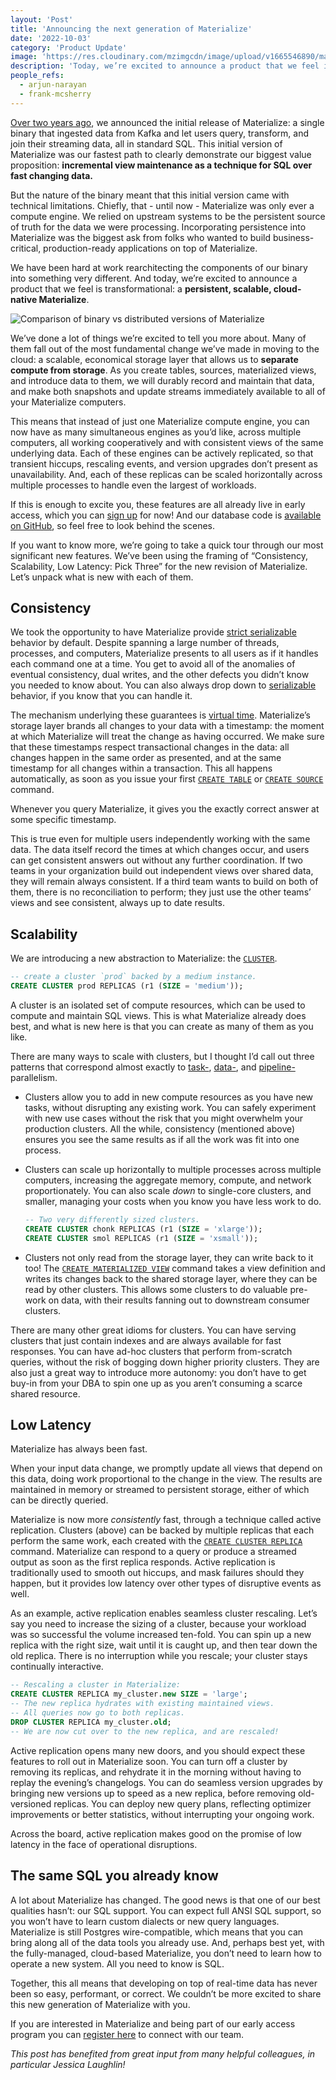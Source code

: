 ```yaml
---
layout: 'Post'
title: 'Announcing the next generation of Materialize'
date: '2022-10-03'
category: 'Product Update'
image: 'https://res.cloudinary.com/mzimgcdn/image/upload/v1665546890/materialize-public-launch.webp'
description: 'Today, we’re excited to announce a product that we feel is transformational: a persistent, scalable, cloud-native Materialize.'
people_refs:
  - arjun-narayan
  - frank-mcsherry
---
```


[Over two years ago](https://materialize.com/blog/introduction/), we announced the initial release of Materialize: a single binary that ingested data from Kafka and let users query, transform, and join their streaming data, all in standard SQL. This initial version of Materialize was our fastest path to clearly demonstrate our biggest value proposition: **incremental view maintenance as a technique for SQL over fast changing data.**

But the nature of the binary meant that this initial version came with technical limitations. Chiefly, that - until now - Materialize was only ever a compute engine. We relied on upstream systems to be the persistent source of truth for the data we were processing. Incorporating persistence into Materialize was the biggest ask from folks who wanted to build business-critical, production-ready applications on top of Materialize.

We have been hard at work rearchitecting the components of our binary into something very different. And today, we’re excited to announce a product that we feel is transformational: a **persistent, scalable, cloud-native Materialize**.

![Comparison of binary vs distributed versions of Materialize](/svgs/binary-vs-distributed-materialize.svg)

We’ve done a lot of things we’re excited to tell you more about. Many of them fall out of the most fundamental change we’ve made in moving to the cloud: a scalable, economical storage layer that allows us to **separate compute from storage**. As you create tables, sources, materialized views, and introduce data to them, we will durably record and maintain that data, and make both snapshots and update streams immediately available to all of your Materialize computers.

This means that instead of just one Materialize compute engine, you can now have as many simultaneous engines as you’d like, across multiple computers, all working cooperatively and with consistent views of the same underlying data. Each of these engines can be actively replicated, so that transient hiccups, rescaling events, and version upgrades don’t present as unavailability. And, each of these replicas can be scaled horizontally across multiple processes to handle even the largest of workloads.

If this is enough to excite you, these features are all already live in early access, which you can [sign up](https://materialize.com/register/) for now! And our database code is [available on GitHub](https://github.com/MaterializeInc/materialize), so feel free to look behind the scenes.

If you want to know more, we’re going to take a quick tour through our most significant new features. We’ve been using the framing of “Consistency, Scalability, Low Latency: Pick Three” for the new revision of Materialize. Let’s unpack what is new with each of them.

## Consistency

We took the opportunity to have Materialize provide [strict serializable](https://jepsen.io/consistency/models/strict-serializable) behavior by default. Despite spanning a large number of threads, processes, and computers, Materialize presents to all users as if it handles each command one at a time. You get to avoid all of the anomalies of eventual consistency, dual writes, and the other defects you didn’t know you needed to know about. You can also always drop down to [serializable](https://jepsen.io/consistency/models/serializable) behavior, if you know that you can handle it.

The mechanism underlying these guarantees is [virtual time](https://materialize.com/blog/virtual-time-consistency-scalability/). Materialize’s storage layer brands all changes to your data with a timestamp: the moment at which Materialize will treat the change as having occurred. We make sure that these timestamps respect transactional changes in the data: all changes happen in the same order as presented, and at the same timestamp for all changes within a transaction. This all happens automatically, as soon as you issue your first [`CREATE TABLE`](https://materialize.com/docs/sql/create-table/) or [`CREATE SOURCE`](https://materialize.com/docs/sql/create-source/) command.

Whenever you query Materialize, it gives you the exactly correct answer at some specific timestamp.

This is true even for multiple users independently working with the same data. The data itself record the times at which changes occur, and users can get consistent answers out without any further coordination. If two teams in your organization build out independent views over shared data, they will remain always consistent. If a third team wants to build on both of them, there is no reconciliation to perform; they just use the other teams’ views and see consistent, always up to date results.

## Scalability

We are introducing a new abstraction to Materialize: the [`CLUSTER`](https://materialize.com/docs/overview/key-concepts/#clusters).

```sql
-- create a cluster `prod` backed by a medium instance.
CREATE CLUSTER prod REPLICAS (r1 (SIZE = 'medium'));
```

A cluster is an isolated set of compute resources, which can be used to compute and maintain SQL views. This is what Materialize already does best, and what is new here is that you can create as many of them as you like.

There are many ways to scale with clusters, but I thought I’d call out three patterns that correspond almost exactly to [task-](https://en.wikipedia.org/wiki/Task_parallelism), [data-](https://en.wikipedia.org/wiki/Data_parallelism), and [pipeline-](<https://en.wikipedia.org/wiki/Pipeline_(computing)>)parallelism.

- Clusters allow you to add in new compute resources as you have new tasks, without disrupting any existing work. You can safely experiment with new use cases without the risk that you might overwhelm your production clusters. All the while, consistency (mentioned above) ensures you see the same results as if all the work was fit into one process.
- Clusters can scale up horizontally to multiple processes across multiple computers, increasing the aggregate memory, compute, and network proportionately. You can also scale _down_ to single-core clusters, and smaller, managing your costs when you know you have less work to do.

  ```sql
  -- Two very differently sized clusters.
  CREATE CLUSTER chonk REPLICAS (r1 (SIZE = 'xlarge'));
  CREATE CLUSTER smol REPLICAS (r1 (SIZE = 'xsmall'));
  ```

- Clusters not only read from the storage layer, they can write back to it too! The [`CREATE MATERIALIZED VIEW`](https://materialize.com/docs/sql/create-materialized-view/) command takes a view definition and writes its changes back to the shared storage layer, where they can be read by other clusters. This allows some clusters to do valuable pre-work on data, with their results fanning out to downstream consumer clusters.

There are many other great idioms for clusters. You can have serving clusters that just contain indexes and are always available for fast responses. You can have ad-hoc clusters that perform from-scratch queries, without the risk of bogging down higher priority clusters. They are also just a great way to introduce more autonomy: you don’t have to get buy-in from your DBA to spin one up as you aren’t consuming a scarce shared resource.

## Low Latency

Materialize has always been fast.

When your input data change, we promptly update all views that depend on this data, doing work proportional to the change in the view. The results are maintained in memory or streamed to persistent storage, either of which can be directly queried.

Materialize is now more _consistently_ fast, through a technique called active replication. Clusters (above) can be backed by multiple replicas that each perform the same work, each created with the [`CREATE CLUSTER REPLICA`](https://materialize.com/docs/sql/create-cluster-replica/) command. Materialize can respond to a query or produce a streamed output as soon as the first replica responds. Active replication is traditionally used to smooth out hiccups, and mask failures should they happen, but it provides low latency over other types of disruptive events as well.

As an example, active replication enables seamless cluster rescaling. Let’s say you need to increase the sizing of a cluster, because your workload was so successful the volume increased ten-fold. You can spin up a new replica with the right size, wait until it is caught up, and then tear down the old replica. There is no interruption while you rescale; your cluster stays continually interactive.

```sql
-- Rescaling a cluster in Materialize:
CREATE CLUSTER REPLICA my_cluster.new SIZE = 'large';
-- The new replica hydrates with existing maintained views.
-- All queries now go to both replicas.
DROP CLUSTER REPLICA my_cluster.old;
-- We are now cut over to the new replica, and are rescaled!
```

Active replication opens many new doors, and you should expect these features to roll out in Materialize soon. You can turn off a cluster by removing its replicas, and rehydrate it in the morning without having to replay the evening’s changelogs. You can do seamless version upgrades by bringing new versions up to speed as a new replica, before removing old-versioned replicas. You can deploy new query plans, reflecting optimizer improvements or better statistics, without interrupting your ongoing work.

Across the board, active replication makes good on the promise of low latency in the face of operational disruptions.

## The same SQL you already know

A lot about Materialize has changed. The good news is that one of our best qualities hasn’t: our SQL support. You can expect full ANSI SQL support, so you won’t have to learn custom dialects or new query languages. Materialize is still Postgres wire-compatible, which means that you can bring along all of the data tools you already use. And, perhaps best yet, with the fully-managed, cloud-based Materialize, you don’t need to learn how to operate a new system. All you need to know is SQL.

Together, this all means that developing on top of real-time data has never been so easy, performant, or correct. We couldn’t be more excited to share this new generation of Materialize with you.

<!-- :::note{.success} -->
If you are interested in Materialize and being part of our early access program you can [register here](http://materialize.com/register) to connect with our team.
<!-- ::: -->

_This post has benefited from great input from many helpful colleagues, in particular Jessica Laughlin!_
